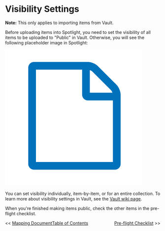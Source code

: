 # Visibility Settings

**Note:** This only applies to importing items from Vault.

Before uploading items into Spotlight, you need to set the visibility of all items to be uploaded to "Public" in Vault. Otherwise, you will see the following placeholder image in Spotlight:

<kbd>!["Unauthorized" placeholder image](unauthorized.png)</kbd>

You can set visibility individually, item-by-item, or for an entire collection. To learn more about visibility settings in Vault, see the [Vault wiki page](https://github.com/UVicLibrary/Vault/wiki/Visibility-and-Permissions).

When you're finished making items public, check the other items in the pre-flight checklist.

<span style="display: block; float: left;"><< [Mapping Document](../mapping_document )</span>
<span style="margin-left: auto; margin-right: auto; text-align: center;">[Table of Contents](../README.md#table-of-contents)</span>
<span style="display: block; float: right;">[Pre-flight Checklist](../pre-flight_checklist) >></span>
